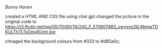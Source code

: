 _Bunny Haven_

created a HTML AND CSS file using chat gpt 
changed the pciture in the original code to https://t3.ftcdn.net/jpg/05/70/60/74/240_F_570607483_xwyvxx2liLMmjwTDKULTh7LTsOmv6Umt.jpg 

chnaged the background colours from #333 to #d85a0c;
